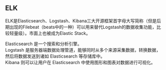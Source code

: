 ## ELK

ELK是Elasticsearch、Logstash、Kibana三大开源框架首字母大写简称（但是后期出现的Filebeat（beats中的一种）可以用来替代Logstash的数据收集功能，比较轻量级）。市面上也被成为Elastic Stack。


Elasticsearch 是一个搜索和分析引擎。\
Logstash 是服务器端数据处理管道，能够同时从多个来源采集数据，转换数据，然后将数据发送到诸如 Elasticsearch 等存储库中。\
Kibana 则可以让用户在 Elasticsearch 中使用图形和图表对数据进行可视化。